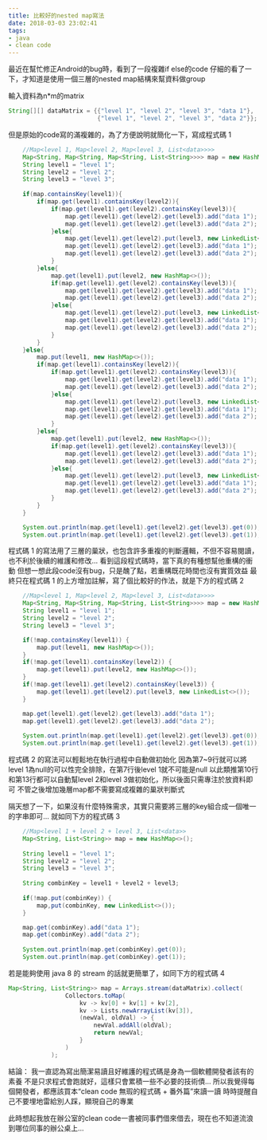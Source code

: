 ```yaml
---
title: 比較好的nested map寫法
date: 2018-03-03 23:02:41
tags:
- java
- clean code
---
```


最近在幫忙修正Android的bug時，看到了一段複雜if else的code
仔細的看了一下，才知道是使用一個三層的nested map結構來幫資料做group

輸入資料為n*m的matrix
```java
String[][] dataMatrix = {{"level 1", "level 2", "level 3", "data 1"},
                         {"level 1", "level 2", "level 3", "data 2"}};
```

但是原始的code寫的滿複雜的，為了方便說明就簡化一下，寫成程式碼 1

```java 程式碼 1:
    //Map<level 1, Map<level 2, Map<level 3, List<data>>>>
    Map<String, Map<String, Map<String, List<String>>>> map = new HashMap<>();
    String level1 = "level 1";
    String level2 = "level 2";
    String level3 = "level 3";
    
    if(map.containsKey(level1)){
        if(map.get(level1).containsKey(level2)){
            if(map.get(level1).get(level2).containsKey(level3)){
                map.get(level1).get(level2).get(level3).add("data 1");
                map.get(level1).get(level2).get(level3).add("data 2");
            }else{
                map.get(level1).get(level2).put(level3, new LinkedList<>());
                map.get(level1).get(level2).get(level3).add("data 1");
                map.get(level1).get(level2).get(level3).add("data 2");
            }
        }else{
            map.get(level1).put(level2, new HashMap<>());
            if(map.get(level1).get(level2).containsKey(level3)){
                map.get(level1).get(level2).get(level3).add("data 1");
                map.get(level1).get(level2).get(level3).add("data 2");
            }else{
                map.get(level1).get(level2).put(level3, new LinkedList<>());
                map.get(level1).get(level2).get(level3).add("data 1");
                map.get(level1).get(level2).get(level3).add("data 2");
            }
        }
    }else{
        map.put(level1, new HashMap<>());
        if(map.get(level1).containsKey(level2)){
            if(map.get(level1).get(level2).containsKey(level3)){
                map.get(level1).get(level2).get(level3).add("data 1");
                map.get(level1).get(level2).get(level3).add("data 2");
            }else{
                map.get(level1).get(level2).put(level3, new LinkedList<>());
                map.get(level1).get(level2).get(level3).add("data 1");
                map.get(level1).get(level2).get(level3).add("data 2");
            }
        }else{
            map.get(level1).put(level2, new HashMap<>());
            if(map.get(level1).get(level2).containsKey(level3)){
                map.get(level1).get(level2).get(level3).add("data 1");
                map.get(level1).get(level2).get(level3).add("data 2");
            }else{
                map.get(level1).get(level2).put(level3, new LinkedList<>());
                map.get(level1).get(level2).get(level3).add("data 1");
                map.get(level1).get(level2).get(level3).add("data 2");
            }
        }
    }

    System.out.println(map.get(level1).get(level2).get(level3).get(0));
    System.out.println(map.get(level1).get(level2).get(level3).get(1));
```

程式碼 1 的寫法用了三層的巢狀，也包含許多重複的判斷邏輯，不但不容易閱讀，也不利於後續的維護和修改...
看到這段程式碼時，當下真的有種想幫他重構的衝動
但想一想此段code沒有bug，只是醜了點，若重構既花時間也沒有實質效益
最終只在程式碼 1 的上方增加註解，寫了個比較好的作法，就是下方的程式碼 2

```java 程式碼 2:
    //Map<level 1, Map<level 2, Map<level 3, List<data>>>>
    Map<String, Map<String, Map<String, List<String>>>> map = new HashMap<>();
    String level1 = "level 1";
    String level2 = "level 2";
    String level3 = "level 3";

    if(!map.containsKey(level1)) {
        map.put(level1, new HashMap<>());
    }
    if(!map.get(level1).containsKey(level2)) {
        map.get(level1).put(level2, new HashMap<>());
    }
    if(!map.get(level1).get(level2).containsKey(level3)) {
        map.get(level1).get(level2).put(level3, new LinkedList<>());
    }

    map.get(level1).get(level2).get(level3).add("data 1");
    map.get(level1).get(level2).get(level3).add("data 2");
    
    System.out.println(map.get(level1).get(level2).get(level3).get(0));
    System.out.println(map.get(level1).get(level2).get(level3).get(1));
```

程式碼 2 的寫法可以輕鬆地在執行過程中自動做初始化
因為第7~9行就可以將level 1為null的可以性完全排除，在第7行後level 1就不可能是null
以此類推第10行和第13行都可以自動幫level 2和level 3做初始化，所以後面只需專注於放資料即可
不管之後增加幾層map都不需要寫成複雜的巢狀判斷式

隔天想了一下，如果沒有什麼特殊需求，其實只需要將三層的key組合成一個唯一的字串即可...
就如同下方的程式碼 3

```java 程式碼 3:
    //Map<level 1 + level 2 + level 3, List<data>>
    Map<String, List<String>> map = new HashMap<>();
    
    String level1 = "level 1";
    String level2 = "level 2";
    String level3 = "level 3";
    
    String combinKey = level1 + level2 + level3;
    
    if(!map.put(combinKey)) {
        map,put(combinKey, new LinkedList<>());
    }

    map.get(combinKey).add("data 1");
    map.get(combinKey).add("data 2");
    
    System.out.println(map.get(combinKey).get(0));
    System.out.println(map.get(combinKey).get(1));
```


若是能夠使用 java 8 的 stream 的話就更簡單了，如同下方的程式碼 4

```java 程式碼 4:
Map<String, List<String>> map = Arrays.stream(dataMatrix).collect(
                Collectors.toMap(
                    kv -> kv[0] + kv[1] + kv[2],
                    kv -> Lists.newArrayList(kv[3]),
                    (newVal, oldVal) -> {
                        newVal.addAll(oldVal);
                        return newVal;
                    }
                )
            );
```

結論： 
我一直認為寫出簡潔易讀且好維護的程式碼是身為一個軟體開發者該有的素養
不是只求程式會跑就好，這樣只會累積一些不必要的技術債...
所以我覺得每個開發者，都應該買本“clean code 無瑕的程式碼 + 番外篇”來讀一讀
時時提醒自己不要埋地雷給別人踩，顯現自己的專業

此時想起我放在辦公室的clean code一書被同事們借來借去，現在也不知道流浪到哪位同事的辦公桌上...
